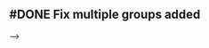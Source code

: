 ## #DONE Fix multiple groups added
<!-- 
#task
created:2023-12-21T18:52:05.657Z
group:"Ungrouped Tasks"
story-id:Plan-a-story
task-id:HauJZ
order:-20
completed:2023-12-21T20:13:20.220Z
-->
-->
